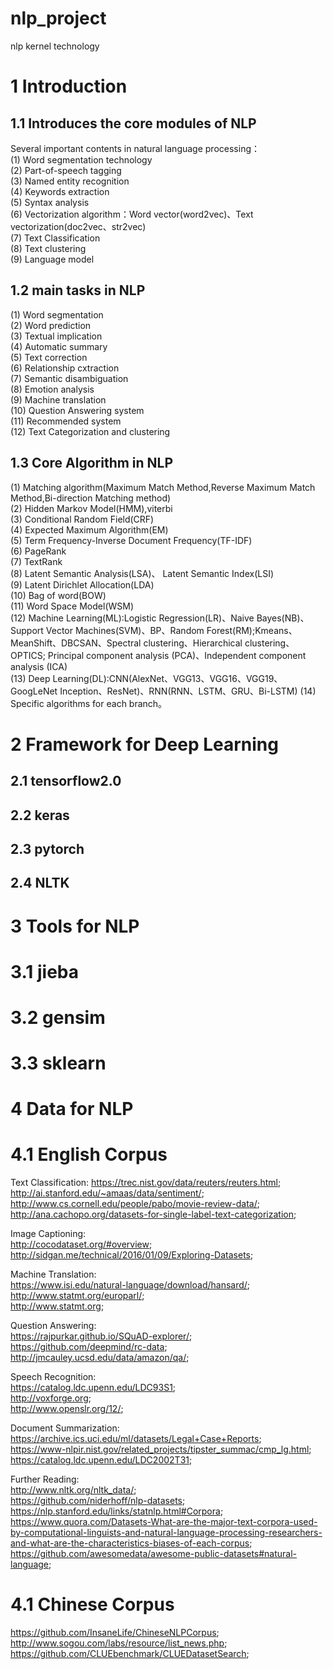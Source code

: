 # nlp_project  
  nlp kernel technology  
# 1 Introduction    
## 1.1 Introduces the core modules of NLP   
  Several important contents in natural language processing：    
(1)   Word segmentation technology    
(2)   Part-of-speech tagging    
(3)   Named entity recognition    
(4)   Keywords extraction    
(5)   Syntax analysis    
(6)   Vectorization algorithm：Word vector(word2vec)、Text vectorization(doc2vec、str2vec)       
(7)   Text Classification   
(8)   Text clustering   
(9)   Language model   
## 1.2 main tasks in NLP   
(1)  Word segmentation      
(2)  Word prediction      
(3)  Textual implication     
(4)  Automatic summary      
(5)  Text correction     
(6)  Relationship cxtraction     
(7)  Semantic disambiguation     
(8)  Emotion analysis     
(9)  Machine translation      
(10) Question Answering system    
(11) Recommended system    
(12) Text Categorization and clustering     
## 1.3 Core Algorithm in NLP    
(1) Matching algorithm(Maximum Match Method,Reverse Maximum Match Method,Bi-direction Matching method)     
(2) Hidden Markov Model(HMM),viterbi   
(3) Conditional Random Field(CRF)   
(4) Expected Maximum Algorithm(EM)   
(5) Term Frequency-Inverse Document Frequency(TF-IDF)    
(6) PageRank   
(7) TextRank    
(8) Latent Semantic Analysis(LSA)、 Latent Semantic Index(LSI)        
(9) Latent Dirichlet Allocation(LDA)     
(10) Bag of word(BOW)     
(11) Word Space Model(WSM)   
(12) Machine Learning(ML):Logistic Regression(LR)、Naive Bayes(NB)、Support Vector Machines(SVM)、BP、Random Forest(RM);Kmeans、MeanShift、DBCSAN、Spectral clustering、Hierarchical clustering、OPTICS; Principal component analysis (PCA)、Independent component analysis (ICA)   
(13) Deep Learning(DL):CNN(AlexNet、VGG13、VGG16、VGG19、GoogLeNet Inception、ResNet)、RNN(RNN、LSTM、GRU、Bi-LSTM)
(14) Specific algorithms for each branch。
# 2 Framework for Deep Learning
## 2.1 tensorflow2.0 
## 2.2 keras 
## 2.3 pytorch 
## 2.4 NLTK
# 3 Tools for NLP
# 3.1 jieba
# 3.2 gensim
# 3.3 sklearn 
# 4 Data for NLP 
# 4.1 English Corpus   
Text Classification: 
	https://trec.nist.gov/data/reuters/reuters.html;   
	http://ai.stanford.edu/~amaas/data/sentiment/;     
	http://www.cs.cornell.edu/people/pabo/movie-review-data/;    
	http://ana.cachopo.org/datasets-for-single-label-text-categorization;  

Image Captioning:   
	http://cocodataset.org/#overview;    
	http://sidgan.me/technical/2016/01/09/Exploring-Datasets;    

Machine Translation:    
	https://www.isi.edu/natural-language/download/hansard/;   
	http://www.statmt.org/europarl/;   
	http://www.statmt.org;   

Question Answering:    
	https://rajpurkar.github.io/SQuAD-explorer/;    
	https://github.com/deepmind/rc-data;   
	http://jmcauley.ucsd.edu/data/amazon/qa/;    

Speech Recognition:   
	https://catalog.ldc.upenn.edu/LDC93S1;   
	http://voxforge.org;   
	http://www.openslr.org/12/;    


Document Summarization:        
	https://archive.ics.uci.edu/ml/datasets/Legal+Case+Reports;   
	https://www-nlpir.nist.gov/related_projects/tipster_summac/cmp_lg.html;   
	https://catalog.ldc.upenn.edu/LDC2002T31;    
	
Further Reading:      
	http://www.nltk.org/nltk_data/;    
	https://github.com/niderhoff/nlp-datasets;   
	https://nlp.stanford.edu/links/statnlp.html#Corpora;    
	https://www.quora.com/Datasets-What-are-the-major-text-corpora-used-by-computational-linguists-and-natural-language-processing-researchers-and-what-are-the-characteristics-biases-of-each-corpus;     
	https://github.com/awesomedata/awesome-public-datasets#natural-language;    
# 4.1 Chinese Corpus  
https://github.com/InsaneLife/ChineseNLPCorpus;    
http://www.sogou.com/labs/resource/list_news.php;   
https://github.com/CLUEbenchmark/CLUEDatasetSearch; 


	
	
	
	
		








	
